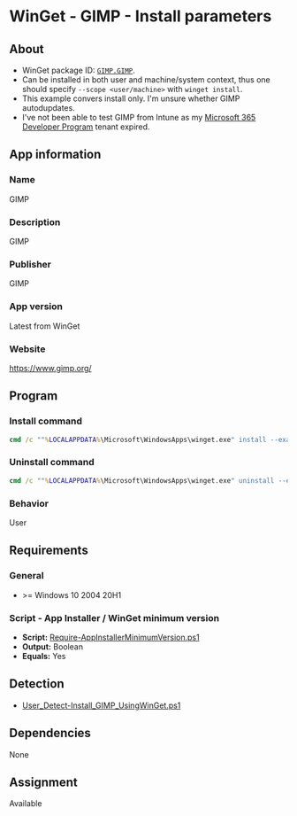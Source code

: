 # WinGet - GIMP - Install parameters

## About

* WinGet package ID: [`GIMP.GIMP`](https://github.com/microsoft/winget-pkgs/tree/master/manifests/g/GIMP/GIMP).
* Can be installed in both user and machine/system context, thus one should specify `--scope <user/machine>` with `winget install`.
* This example convers install only. I'm unsure whether GIMP autodupdates.
* I've not been able to test GIMP from Intune as my [Microsoft 365 Developer Program](https://developer.microsoft.com/en-us/microsoft-365/dev-program) tenant expired.

## App information

### Name

GIMP

### Description

GIMP

### Publisher

GIMP

### App version

Latest from WinGet

### Website

<https://www.gimp.org/>

## Program

### Install command

```bat
cmd /c ""%LOCALAPPDATA%\Microsoft\WindowsApps\winget.exe" install --exact --id GIMP.GIMP --scope user --silent --source winget --accept-package-agreements --accept-source-agreements"
```

### Uninstall command

```bat
cmd /c ""%LOCALAPPDATA%\Microsoft\WindowsApps\winget.exe" uninstall --exact --id GIMP.GIMP --scope user --silent --source winget --accept-source-agreements"
```

### Behavior

User

## Requirements

### General

* \>= Windows 10 2004 20H1

### Script - App Installer / WinGet minimum version

* **Script:** [Require-AppInstallerMinimumVersion.ps1](./../../Common/Require-AppInstallerMinimumVersion.ps1)
* **Output:** Boolean
* **Equals:** Yes

## Detection

* [User_Detect-Install_GIMP_UsingWinGet.ps1](User_Detect-Install_GIMP_UsingWinGet.ps1)

## Dependencies

None

## Assignment

Available
